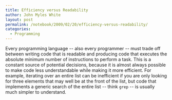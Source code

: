 ```yaml
---
title: Efficiency versus Readability
author: John Myles White
layout: post
permalink: /notebook/2009/02/20/efficiency-versus-readability/
categories:
  - Programming
---
```


Every programming language -- also every programmer -- must trade off between writing code that is readable and producing code that executes the absolute minimum number of instructions to perform a task. This is a constant source of potential decisions, because it is almost always possible to make code less understandable while making it more efficient. For example, iterating over an entire list can be inefficient if you are only looking for three elements that may well be at the front of the list, but code that implements a generic search of the entire list -- think `grep` -- is usually much simpler to understand.
